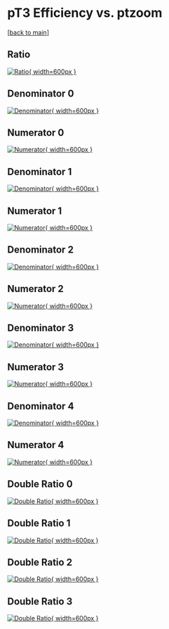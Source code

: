 # pT3 Efficiency vs. ptzoom

[[back to main](./)]



## Ratio

[![Ratio](../mtv/var/pT3_xtr_211_1_eff_ptzoom.png){ width=600px }](../mtv/var/pT3_xtr_211_1_eff_ptzoom.pdf)

## Denominator 0

[![Denominator](../mtv/den/pT3_xtr_211_1_eff_ptzoom_den0.png){ width=600px }](../mtv/den/pT3_xtr_211_1_eff_ptzoom_den0.pdf)

## Numerator 0

[![Numerator](../mtv/num/pT3_xtr_211_1_eff_ptzoom_num0.png){ width=600px }](../mtv/num/pT3_xtr_211_1_eff_ptzoom_num0.pdf)

## Denominator 1

[![Denominator](../mtv/den/pT3_xtr_211_1_eff_ptzoom_den1.png){ width=600px }](../mtv/den/pT3_xtr_211_1_eff_ptzoom_den1.pdf)

## Numerator 1

[![Numerator](../mtv/num/pT3_xtr_211_1_eff_ptzoom_num1.png){ width=600px }](../mtv/num/pT3_xtr_211_1_eff_ptzoom_num1.pdf)

## Denominator 2

[![Denominator](../mtv/den/pT3_xtr_211_1_eff_ptzoom_den2.png){ width=600px }](../mtv/den/pT3_xtr_211_1_eff_ptzoom_den2.pdf)

## Numerator 2

[![Numerator](../mtv/num/pT3_xtr_211_1_eff_ptzoom_num2.png){ width=600px }](../mtv/num/pT3_xtr_211_1_eff_ptzoom_num2.pdf)

## Denominator 3

[![Denominator](../mtv/den/pT3_xtr_211_1_eff_ptzoom_den3.png){ width=600px }](../mtv/den/pT3_xtr_211_1_eff_ptzoom_den3.pdf)

## Numerator 3

[![Numerator](../mtv/num/pT3_xtr_211_1_eff_ptzoom_num3.png){ width=600px }](../mtv/num/pT3_xtr_211_1_eff_ptzoom_num3.pdf)

## Denominator 4

[![Denominator](../mtv/den/pT3_xtr_211_1_eff_ptzoom_den4.png){ width=600px }](../mtv/den/pT3_xtr_211_1_eff_ptzoom_den4.pdf)

## Numerator 4

[![Numerator](../mtv/num/pT3_xtr_211_1_eff_ptzoom_num4.png){ width=600px }](../mtv/num/pT3_xtr_211_1_eff_ptzoom_num4.pdf)

## Double Ratio 0

[![Double Ratio](../mtv/ratio/pT3_xtr_211_1_eff_ptzoom_ratio0.png){ width=600px }](../mtv/ratio/pT3_xtr_211_1_eff_ptzoom_ratio0.pdf)

## Double Ratio 1

[![Double Ratio](../mtv/ratio/pT3_xtr_211_1_eff_ptzoom_ratio1.png){ width=600px }](../mtv/ratio/pT3_xtr_211_1_eff_ptzoom_ratio1.pdf)

## Double Ratio 2

[![Double Ratio](../mtv/ratio/pT3_xtr_211_1_eff_ptzoom_ratio2.png){ width=600px }](../mtv/ratio/pT3_xtr_211_1_eff_ptzoom_ratio2.pdf)

## Double Ratio 3

[![Double Ratio](../mtv/ratio/pT3_xtr_211_1_eff_ptzoom_ratio3.png){ width=600px }](../mtv/ratio/pT3_xtr_211_1_eff_ptzoom_ratio3.pdf)


